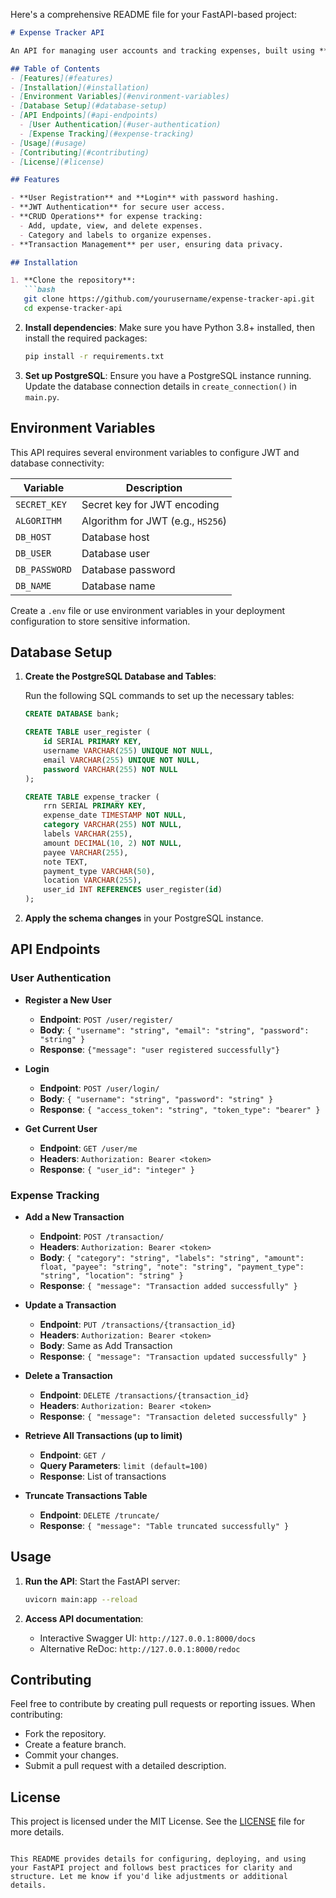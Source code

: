 Here's a comprehensive README file for your FastAPI-based project:

```markdown
# Expense Tracker API

An API for managing user accounts and tracking expenses, built using **FastAPI** and **PostgreSQL**. The API supports user registration, login with JWT authentication, and CRUD operations on transactions.

## Table of Contents
- [Features](#features)
- [Installation](#installation)
- [Environment Variables](#environment-variables)
- [Database Setup](#database-setup)
- [API Endpoints](#api-endpoints)
  - [User Authentication](#user-authentication)
  - [Expense Tracking](#expense-tracking)
- [Usage](#usage)
- [Contributing](#contributing)
- [License](#license)

## Features

- **User Registration** and **Login** with password hashing.
- **JWT Authentication** for secure user access.
- **CRUD Operations** for expense tracking:
  - Add, update, view, and delete expenses.
  - Category and labels to organize expenses.
- **Transaction Management** per user, ensuring data privacy.

## Installation

1. **Clone the repository**:
   ```bash
   git clone https://github.com/yourusername/expense-tracker-api.git
   cd expense-tracker-api
   ```

2. **Install dependencies**:
   Make sure you have Python 3.8+ installed, then install the required packages:
   ```bash
   pip install -r requirements.txt
   ```

3. **Set up PostgreSQL**:
   Ensure you have a PostgreSQL instance running. Update the database connection details in `create_connection()` in `main.py`.

## Environment Variables

This API requires several environment variables to configure JWT and database connectivity:

| Variable      | Description                  |
|---------------|------------------------------|
| `SECRET_KEY`  | Secret key for JWT encoding  |
| `ALGORITHM`   | Algorithm for JWT (e.g., `HS256`) |
| `DB_HOST`     | Database host                |
| `DB_USER`     | Database user                |
| `DB_PASSWORD` | Database password            |
| `DB_NAME`     | Database name                |

Create a `.env` file or use environment variables in your deployment configuration to store sensitive information.

## Database Setup

1. **Create the PostgreSQL Database and Tables**:

   Run the following SQL commands to set up the necessary tables:

   ```sql
   CREATE DATABASE bank;

   CREATE TABLE user_register (
       id SERIAL PRIMARY KEY,
       username VARCHAR(255) UNIQUE NOT NULL,
       email VARCHAR(255) UNIQUE NOT NULL,
       password VARCHAR(255) NOT NULL
   );

   CREATE TABLE expense_tracker (
       rrn SERIAL PRIMARY KEY,
       expense_date TIMESTAMP NOT NULL,
       category VARCHAR(255) NOT NULL,
       labels VARCHAR(255),
       amount DECIMAL(10, 2) NOT NULL,
       payee VARCHAR(255),
       note TEXT,
       payment_type VARCHAR(50),
       location VARCHAR(255),
       user_id INT REFERENCES user_register(id)
   );
   ```

2. **Apply the schema changes** in your PostgreSQL instance.

## API Endpoints

### User Authentication

- **Register a New User**
  - **Endpoint**: `POST /user/register/`
  - **Body**: `{ "username": "string", "email": "string", "password": "string" }`
  - **Response**: `{"message": "user registered successfully"}`

- **Login**
  - **Endpoint**: `POST /user/login/`
  - **Body**: `{ "username": "string", "password": "string" }`
  - **Response**: `{ "access_token": "string", "token_type": "bearer" }`

- **Get Current User**
  - **Endpoint**: `GET /user/me`
  - **Headers**: `Authorization: Bearer <token>`
  - **Response**: `{ "user_id": "integer" }`

### Expense Tracking

- **Add a New Transaction**
  - **Endpoint**: `POST /transaction/`
  - **Headers**: `Authorization: Bearer <token>`
  - **Body**: `{ "category": "string", "labels": "string", "amount": float, "payee": "string", "note": "string", "payment_type": "string", "location": "string" }`
  - **Response**: `{ "message": "Transaction added successfully" }`

- **Update a Transaction**
  - **Endpoint**: `PUT /transactions/{transaction_id}`
  - **Headers**: `Authorization: Bearer <token>`
  - **Body**: Same as Add Transaction
  - **Response**: `{ "message": "Transaction updated successfully" }`

- **Delete a Transaction**
  - **Endpoint**: `DELETE /transactions/{transaction_id}`
  - **Headers**: `Authorization: Bearer <token>`
  - **Response**: `{ "message": "Transaction deleted successfully" }`

- **Retrieve All Transactions (up to limit)**
  - **Endpoint**: `GET /`
  - **Query Parameters**: `limit (default=100)`
  - **Response**: List of transactions

- **Truncate Transactions Table**
  - **Endpoint**: `DELETE /truncate/`
  - **Response**: `{ "message": "Table truncated successfully" }`

## Usage

1. **Run the API**:
   Start the FastAPI server:
   ```bash
   uvicorn main:app --reload
   ```

2. **Access API documentation**:
   - Interactive Swagger UI: `http://127.0.0.1:8000/docs`
   - Alternative ReDoc: `http://127.0.0.1:8000/redoc`

## Contributing

Feel free to contribute by creating pull requests or reporting issues. When contributing:
- Fork the repository.
- Create a feature branch.
- Commit your changes.
- Submit a pull request with a detailed description.

## License

This project is licensed under the MIT License. See the [LICENSE](LICENSE) file for more details.
```

This README provides details for configuring, deploying, and using your FastAPI project and follows best practices for clarity and structure. Let me know if you'd like adjustments or additional details.
